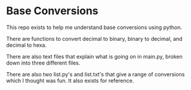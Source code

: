 # Base Conversions

This repo exists to help me understand base conversions using python.

There are functions to convert decimal to binary, binary to decimal, and decimal to hexa.

There are also text files that explain what is going on in main.py, broken down into three different files.

There are also two list.py's and list.txt's that give a range of conversions which I thought was fun. It also exists for reference.
